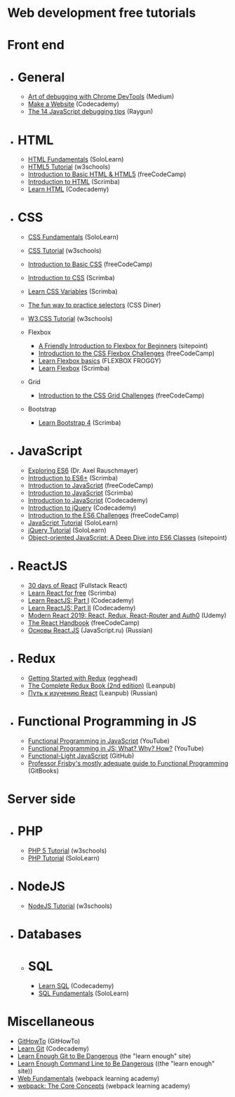 # Web development free tutorials

# Front end

- # General

  - [Art of debugging with Chrome DevTools](https://medium.com/frontmen/art-of-debugging-with-chrome-devtools-ab7b5fd8e0b4) (Medium)
  - [Make a Website](https://www.codecademy.com/learn/make-a-website) (Codecademy)
  - [The 14 JavaScript debugging tips](https://raygun.com/javascript-debugging-tips) (Raygun)

- # HTML

  - [HTML Fundamentals](https://www.sololearn.com/Course/HTML/) (SoloLearn)
  - [HTML5 Tutorial](https://www.w3schools.com/html/default.asp) (w3schools)
  - [Introduction to Basic HTML & HTML5](https://learn.freecodecamp.org/responsive-web-design/basic-html-and-html5) (freeCodeCamp)
  - [Introduction to HTML](https://scrimba.com/g/ghtml) (Scrimba)
  - [Learn HTML](https://www.codecademy.com/learn/learn-html) (Codecademy)

- # CSS

  - [CSS Fundamentals](https://www.sololearn.com/Course/CSS/) (SoloLearn)
  - [CSS Tutorial](https://www.w3schools.com/css/default.asp) (w3schools)
  - [Introduction to Basic CSS](https://learn.freecodecamp.org/responsive-web-design/basic-css) (freeCodeCamp)
  - [Introduction to CSS](https://scrimba.com/g/gintrotocss) (Scrimba)
  - [Learn CSS Variables](https://scrimba.com/g/gcssvariables) (Scrimba)
  - [The fun way to practice selectors](http://flukeout.github.io/) (CSS Diner)
  - [W3.CSS Tutorial](https://www.w3schools.com/w3css/default.asp) (w3schools)

  - Flexbox

    - [A Friendly Introduction to Flexbox for Beginners](https://www.sitepoint.com/flexbox-css-flexible-box-layout/) (sitepoint)
    - [Introduction to the CSS Flexbox Challenges](https://learn.freecodecamp.org/responsive-web-design/css-flexbox) (freeCodeCamp)
    - [Learn Flexbox basics](http://flexboxfroggy.com/) (FLEXBOX FROGGY)
    - [Learn Flexbox](https://scrimba.com/g/gflexbox) (Scrimba)

  - Grid

    - [Introduction to the CSS Grid Challenges](https://learn.freecodecamp.org/responsive-web-design/css-grid) (freeCodeCamp)

  - Bootstrap
    - [Learn Bootstrap 4](https://scrimba.com/g/gbootstrap4) (Scrimba)

- # JavaScript

  - [Exploring ES6](http://exploringjs.com/es6.html) (Dr. Axel Rauschmayer)
  - [Introduction to ES6+](https://scrimba.com/g/gintrotoes6) (Scrimba)
  - [Introduction to JavaScript](https://learn.freecodecamp.org/javascript-algorithms-and-data-structures/basic-javascript) (freeCodeCamp)
  - [Introduction to JavaScript](https://scrimba.com/g/gintrotojavascript) (Scrimba)
  - [Introduction to JavaScript](https://www.codecademy.com/learn/introduction-to-javascript) (Codecademy)
  - [Introduction to jQuery](https://www.codecademy.com/learn/learn-jquery) (Codecademy)
  - [Introduction to the ES6 Challenges](https://learn.freecodecamp.org/javascript-algorithms-and-data-structures/es6) (freeCodeCamp)
  - [JavaScript Tutorial](https://www.sololearn.com/Course/JavaScript/) (SoloLearn)
  - [jQuery Tutorial](https://www.sololearn.com/Course/jQuery/) (SoloLearn)
  - [Object-oriented JavaScript: A Deep Dive into ES6 Classes](https://www.sitepoint.com/object-oriented-javascript-deep-dive-es6-classes/) (sitepoint)

- # ReactJS

  - [30 days of React](https://www.fullstackreact.com/30-days-of-react/) (Fullstack React)
  - [Learn React for free](https://scrimba.com/g/glearnreact) (Scrimba)
  - [Learn ReactJS: Part I](https://www.codecademy.com/learn/react-101) (Codecademy)
  - [Learn ReactJS: Part II](https://www.codecademy.com/learn/react-102) (Codecademy)
  - [Modern React 2019: React, Redux, React-Router and Auth0](https://www.udemy.com/modern-react/) (Udemy)
  - [The React Handbook](https://medium.freecodecamp.org/the-react-handbook-b71c27b0a795) (freeCodeCamp)
  - [Основы React.JS](https://www.youtube.com/watch?v=ol4OVMJZC1w&list=PLDyvV36pndZEz2unvD0a2Spv7RehBrpDO) (JavaScript.ru) (Russian)

- # Redux

  - [Getting Started with Redux](https://egghead.io/courses/getting-started-with-redux) (egghead)
  - [The Complete Redux Book (2nd edition)](https://leanpub.com/redux-book) (Leanpub)
  - [Путь к изучению React](https://leanpub.com/the-road-to-learn-react-russian) (Leanpub) (Russian)

- # Functional Programming in JS
  - [Functional Programming in JavaScript](https://www.youtube.com/playlist?list=PL0zVEGEvSaeEd9hlmCXrk5yUyqUag-n84) (YouTube)
  - [Functional Programming in JS: What? Why? How?](https://www.youtube.com/watch?v=qtsbZarFzm8) (YouTube)
  - [Functional-Light JavaScript](https://github.com/getify/Functional-Light-JS) (GitHub)
  - [Professor Frisby's mostly adequate guide to Functional Programming](https://drboolean.gitbooks.io/mostly-adequate-guide-old/content/) (GitBooks)

# Server side

- # PHP

  - [PHP 5 Tutorial](https://www.w3schools.com/php/default.asp) (w3schools)
  - [PHP Tutorial](https://www.sololearn.com/Course/PHP/) (SoloLearn)

- # NodeJS

  - [NodeJS Tutorial](https://www.w3schools.com/nodejs/default.asp) (w3schools)

- # Databases
  - # SQL
    - [Learn SQL](https://www.codecademy.com/learn/learn-sql) (Codecademy)
    - [SQL Fundamentals](https://www.sololearn.com/Course/SQL/) (SoloLearn)

# Miscellaneous

- [GitHowTo](https://githowto.com/) (GitHowTo)
- [Learn Git](https://www.codecademy.com/learn/learn-git) (Codecademy)
- [Learn Enough Git to Be Dangerous](https://www.learnenough.com/git-tutorial/getting_started) (the "learn enough" site)
- [Learn Enough Command Line to Be Dangerous](https://www.learnenough.com/command-line-tutorial/basics) ((the "learn enough" site))
- [Web Fundamentals](https://webpack.academy/p/web-fundamentals) (webpack learning academy)
- [webpack: The Core Concepts](https://webpack.academy/p/the-core-concepts) (webpack learning academy)
